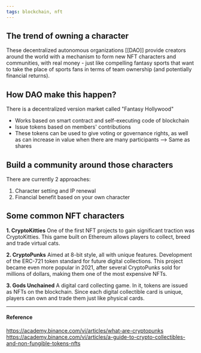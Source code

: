 ```yaml
---
tags: blockchain, nft
---
```


## The trend of owning a character

These decentralized autonomous organizations [[DAO]] provide creators around the world with a mechanism to form new NFT characters and communities, with real money - just like compelling fantasy sports that want to take the place of sports fans in terms of team ownership (and potentially financial returns).

## How DAO make this happen?

There is a decentralized version market called "Fantasy Hollywood"

- Works based on smart contract and self-executing code of blockchain
- Issue tokens based on members' contributions
- These tokens can be used to give voting or governance rights, as well as can increase in value when there are many participants --> Same as shares

## Build a community around those characters

There are currently 2 approaches:

1.  Character setting and IP renewal
2.  Financial benefit based on your own character

## Some common NFT characters

**1. CryptoKitties** One of the first NFT projects to gain significant traction was CryptoKitties. This game built on Ethereum allows players to collect, breed and trade virtual cats.

**2. CryptoPunks** Aimed at 8-bit style, all with unique features. Development of the ERC-721 token standard for future digital collections. This project became even more popular in 2021, after several CryptoPunks sold for millions of dollars, making them one of the most expensive NFTs.

**3. Gods Unchained** A digital card collecting game. In it, tokens are issued as NFTs on the blockchain. Since each digital collectible card is unique, players can own and trade them just like physical cards.

---

#### Reference

https://academy.binance.com/vi/articles/what-are-cryptopunks https://academy.binance.com/vi/articles/a-guide-to-crypto-collectibles-and-non-fungible-tokens-nfts

